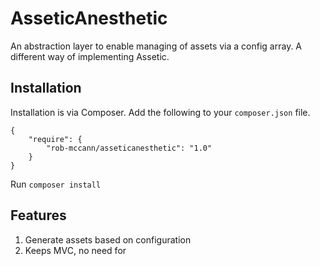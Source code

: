 AsseticAnesthetic
=================

An abstraction layer to enable managing of assets via a config array. A different way of implementing Assetic.

Installation
-------------

Installation is via Composer. Add the following to your ```composer.json``` file.

```
{
    "require": {
        "rob-mccann/asseticanesthetic": "1.0"
    }
}
```

Run ```composer install``` 

Features
--------

1. Generate assets based on configuration
2. Keeps MVC, no need for <script src="assets.php">
3. Quick to install and use
4. Ideal for small, quick projects where delivery is a higher requirement than raw performance

Usage
-----

This project is framework independent. You can use it in almost any PHP project.
First, you'll need to create a new object and pass it in our wonderful config array (see the ```examples``` to see what to pass in here).

```
$assets = new \AsseticAnesthetic\SimpleAssetManager($config);
```

You can then call ``` $assets->renderJs() ``` and ``` $assets->renderCss() ``` to render the HTML tags.

Most of the time, you'll want to load $config from your frameworks Config class. In Laravel and FuelPHP, it's something along the lines of ```$config = Config::read('assets')```.

### Enabling / Disabling groups

Before you call the render functions, you can override your config to enable or disable groups.
```
// the following will enable jQuery UI if it exists, but
// will then disable the jquery-ui css from being processed and shown
$assets->enable('jquery-ui');
$assets->disable('jquery-ui', SimpleAssetManager::CSS);
```

Todo
----

1. Write proper tests
2. Implement more filters
3. Improve documentation

